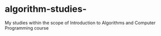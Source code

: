 # algorithm-studies-
My studies within the scope of Introduction to Algorithms and Computer Programming course
